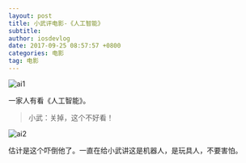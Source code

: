 ```yaml
---
layout: post
title: 小武评电影-《人工智能》
subtitle: 
author: iosdevlog
date: 2017-09-25 08:57:57 +0800
categories: 电影
tag: 电影
---
```


![ai1](https://firebasestorage.googleapis.com/v0/b/growth15-a8c59.appspot.com/o/2017%2F09%2F25%2Fai1.png?alt=media&token=b36d9388-416f-4e47-9740-d6353aea851c)

一家人有看《人工智能》。

> 小武：关掉，这个不好看！

![ai2](https://firebasestorage.googleapis.com/v0/b/growth15-a8c59.appspot.com/o/2017%2F09%2F25%2Fai2.png?alt=media&token=9afd7917-044a-46a5-a6eb-d5039444fd1e)

估计是这个吓倒他了。一直在给小武讲这是机器人，是玩具人，不要害怕。
